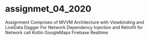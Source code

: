 # assignmet_04_2020
Assignment Comprises of 
MVVM Architecture with Viewbinding and LiveData 
Dagger For Network Dependency Injection and Retrofit for Network call 
Kotlin
GoogleMaps
Firebase Realtime
